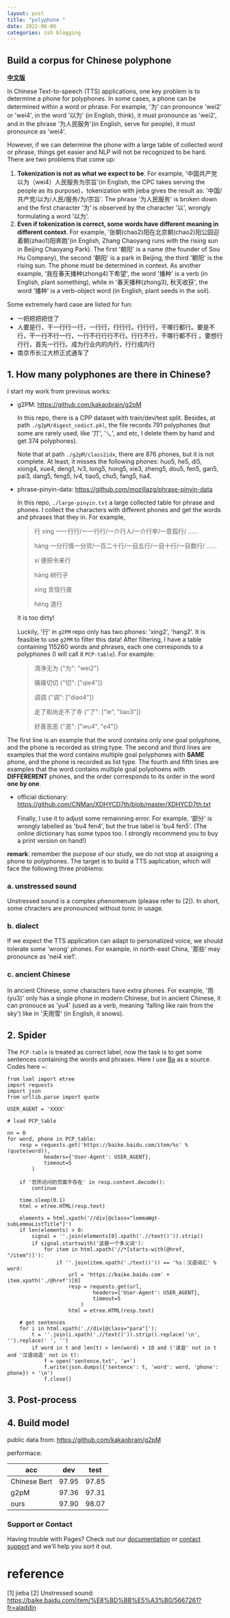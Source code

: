 ```yaml
---
layout: post
title: "polyphone "
date: 2022-06-06
categories: zsh blogging
---
```


## Build a corpus for Chinese polyphone 

**[中文版](https://newzsh.github.io/zsh/blogging/2022/06/06/polyphone.html)**

In Chinese Text-to-speech (TTS) applications, one key problem is to determine a phone for polyphones. In some cases, a phone can be determined within a word or phrase. For example, '为' can pronounce 'wei2' or 'wei4', in the word '以为' (in English, think), it must pronounce as 'wei2', and in the phrase '为人民服务'(in English, serve for people), it must pronounce as 'wei4'.

However, if we can determine the phone with a large table of collected word or phrase, things get easier and NLP will not be recognized to be hard. There are two problems that come up:

1. **Tokenization is not as what we expect to be**. For example, '中国共产党以为（wei4）人民服务为宗旨'(in English, the CPC takes serving the people as its purpose)，tokenization with jieba gives the result as: '中国/共产党/以为/人民/服务/为/宗旨'. The phrase '为人民服务' is broken down and the first character '为' is observed by the character '以', wrongly formulating a word '以为'.
2. **Even if tokenization is correct, some words have different meaning in different context**. For example, '张朝(chao2)阳在北京朝(chao2)阳公园迎着朝(zhao1)阳奔跑'(in English, Zhang Chaoyang runs with the rising sun in Beijing Chaoyang Park). The first '朝阳' is a name (the founder of Sou Hu Company), the second '朝阳' is a park in Beijing, the third '朝阳' is the rising sun. The phone must be determined in context. As another example, '我在春天播种(zhong4)下希望', the word '播种' is a verb (in English, plant something), while in '春天播种(zhong3), 秋天收获', the word '播种' is a verb-object word (in English, plant seeds in the soil).

Some extremely hard case are listed for fun:

- 一把把把把住了
- 人要是行，干一行行一行，一行行，行行行。行行行，干哪行都行。要是不行，干一行不行一行，一行不行行行不行。行行不行，干哪行都不行 。要想行行行，首先一行行。成为行业内的内行，行行成内行
- 南京市长江大桥正式通车了


## 1. How many polyphones are there in Chinese?

I start my work from previous works:

- g2PM: https://github.com/kakaobrain/g2pM

  In this repo, there is a CPP dataset with train/dev/test split. Besides, at path `./g2pM/digest_cedict.pkl`, the file records 791 polyphones (but some are rarely used, like '丌', '乀', and etc, I delete them by hand and get 374 polyphones). 
  
  Note that at path `./g2pM/class2idx`, there are 876 phones, but it is not complete. At least, it misses the following phones: huo5, he5, di5, xiong4, xue4, deng1, lv3, long5, hong5, xie3, zheng5, dou5, fen5, gan5, pai3, dang5, feng5, lv4, tiao5, chu5, fang5, ha4.
  
- phrase-pinyin-data: https://github.com/mozillazg/phrase-pinyin-data

  In this repo, `./large-pinyin.txt` a large collected table for phrase and phones. I collect the characters with different phones and get the words and phrases that they in. For example, 
  
  > 行 xíng	一一行行/一一行行/一介行人/一介行李/一意孤行/ ……
  > 
	>   háng	一分行情一分货/一百二十行/一目五行/一目十行/一目数行/ ……
	>   
	>   xí	便把令来行
	>   
	>   hàng	树行子
	>   
	>   xing	言信行直
	>   
	>   héng	道行

  It is too dirty! 
  
  Luckily, '行' in `g2PM` repo only has two phones: 'xing2', 'hang2'. It is feasible to use `g2PM` to filter this data! After filtering, I have a table containing 115260 words and phrases, each one corresponds to a polyphones (I will call it `PCP-table`). For example:
  
  > 清浄无为	{"为": "wei2"}
  > 
  > 痛痛切切	{"切": \["qie4"\]}
  > 
  > 调调	{"调": \["diao4"\]}
  > 
  > 走了和尚走不了寺	{"了": \["le", "liao3"\]}
  > 
  > 好善恶恶	{"恶": \["wu4", "e4"\]}

The first line is an example that the word contains only one goal polyphone, and the phone is recorded as string type. The second and third lines are examples that the word contains multiple goal polyphones with **SAME** phone, and the phone is recorded as list type. The fourth and fifth lines are examples that the word contains multiple goal polyohoens with **DIFFERERENT** phones, and the order corresponds to its order in the word **one by one**.
  
- official dictionary: https://github.com/CNMan/XDHYCD7th/blob/master/XDHYCD7th.txt

  Finally, I use it to adjust some remainning error. For example, '部分' is wrongly labelled as 'bu4 fen4', but the true label is 'bu4 fen5'. (The online dictionary has some typos too. I strongly recommend you to buy a print version on hand!)
  
**remark**: remember the purpose of our study, we do not stop at assigning a phone to polyphones. The target is to build a TTS aaplication, which will face the following three problems:

### a. unstressed sound
Unstressed sound is a complex phenomenum (please refer to [2]). In short, some chracters are pronounced without tonic in usage.

### b. dialect
If we expect the TTS application can adapt to personalized voice, we should tolerate some 'wrong' phones. For example, in north-east China, '那些' may pronounce as 'nei4 xie1'.

### c. ancient Chinese
In ancient Chinese, some characters have extra phones. For example, '雨(yu3)' only has a single phone in modern Chinese, but in ancient Chinese, it can pronouce as 'yu4' (used as a verb, meaning 'falling like rain from the sky') like in '天雨雪' (in English, it snows).

## 2. Spider

  The `PCP-table` is treated as correct label, now the task is to get some sentences containing the words and phrases. Here I use [Ba](https://baike.baidu.com/) as a source. Codes here ~:
  
```python3
from lxml import etree
import requests
import json
from urllib.parse import quote

USER_AGENT = 'XXXX'

# load PCP_table

nn = 0
for word, phone in PCP_table:
    resp = requests.get('https://baike.baidu.com/item/%s' % (quote(word)),
            headers={'User-Agent': USER_AGENT},
            timeout=5
        )

    if '您所访问的页面不存在' in resp.content.decode():
        continue

    time.sleep(0.1)
    html = etree.HTML(resp.text)

    elements = html.xpath('//div[@class="lemmaWgt-subLemmaListTitle"]')
    if len(elements) > 0:
        signal = ''.join(elements[0].xpath('.//text()')).strip()
        if signal.startswith('这是一个多义词'):
            for item in html.xpath('//*[starts-with(@href, "/item")]'):
                if ''.join(item.xpath('./text()')) == '%s：汉语词汇' % word:
                    url = 'https://baike.baidu.com' + item.xpath('./@href')[0]
                    resp = requests.get(url,
                            headers={'User-Agent': USER_AGENT},
                            timeout=5
                        )
                    html = etree.HTML(resp.text)

    # get sentences
    for i in html.xpath('.//div[@class="para"]'):
        t = ''.join(i.xpath('.//text()')).strip().replace('\n', '').replace(' ', '')
        if word in t and len(t) > len(word) + 10 and ('读音' not in t and '汉语词语' not in t):
            f = open('sentence.txt', 'a+')
            f.write(json.dumps({'sentence': t, 'word': word, 'phone': phone}) + '\n')
            f.close()
```

## 3. Post-process

## 4. Build model

public data from:
  https://github.com/kakaobrain/g2pM

performace:

|  acc   |  dev    | test  |
|  ----  | ----    | ----  |
| Chinese Bert	| 97.95 | 97.85 |
| g2pM   | 97.36	| 97.31 |
| ours   | 97.90  | 98.07 |

### Support or Contact

Having trouble with Pages? Check out our [documentation](https://docs.github.com/categories/github-pages-basics/) or [contact support](https://support.github.com/contact) and we’ll help you sort it out.


# reference
[1] jieba
[2] Unstressed sound: https://baike.baidu.com/item/%E8%BD%BB%E5%A3%B0/5667261?fr=aladdin
